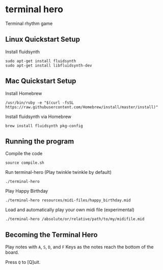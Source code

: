 # terminal hero

Terminal rhythm game

## Linux Quickstart Setup

Install fluidsynth

```
sudo apt-get install fluidsynth
sudo apt-get install libfluidsynth-dev
```

## Mac Quickstart Setup

Install Homebrew

```
/usr/bin/ruby -e "$(curl -fsSL https://raw.githubusercontent.com/Homebrew/install/master/install)"
```

Install fluidsynth via Homebrew

```
brew install fluidsynth pkg-config
```

## Running the program

Compile the code

```
source compile.sh
```

Run terminal-hero (Play twinkle twinkle by default)

```
./terminal-hero
```

Play Happy Birthday

```
./terminal-hero resources/midi-files/happy_birthday.mid
```

Load and automatically play your own midi file (experimental)

```
./terminal-hero /absolute/or/relative/path/to/my/midifile.mid
```

## Becoming the Terminal Hero

Play notes with `A`, `S`, `D`, and `F` Keys as the notes reach the bottom of the board.

Press `Q` to [Q]uit.

